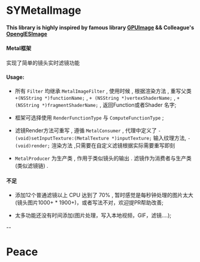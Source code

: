 # SYMetalImage

#### This library is highly inspired by famous library [GPUImage](https://github.com/BradLarson/GPUImage) && Colleague's [OpenglESImage](https://github.com/KwanYiuleung/OpenGLESImage)

#### Metal框架
实现了简单的镜头实时滤镜功能


#### Usage:

* 所有 `Filter` 均继承 `MetalImageFilter` , 使用时候 , 根据渲染方法 , 重写父类 `+(NSString *)functionName;` , `+ (NSString *)vertexShaderName;` , `+ (NSString *)fragmentShaderName;` , 返回Function或者Shader 名字;

* 框架可选择使用 `RenderFunctionType` 与 `ComputeFunctionType` ;

* 滤镜Render方法可重写 , 遵循 `MetalConsumer`  , 代理中定义了 `- (void)setInputTexture:(MetalTexture *)inputTexture;` 输入纹理方法, `- (void)render;`  渲染方法 ,只需要在自定义滤镜根据实际需要重写即刻

* `MetalProducer` 为生产类 , 作用于类似镜头的输出 . 滤镜作为消费者与生产类(类似滤镜链) .

#### 不足

* 添加12个普通滤镜以上 CPU 达到了 70% , 暂时感觉是每秒钟处理的图片太大(镜头图片1000+ * 1900+)，或者写法不对，欢迎提PR帮助改善;

* 太多功能还没有时间添加(图片处理，写入本地视频，GIF，滤镜....);


--
# Peace



